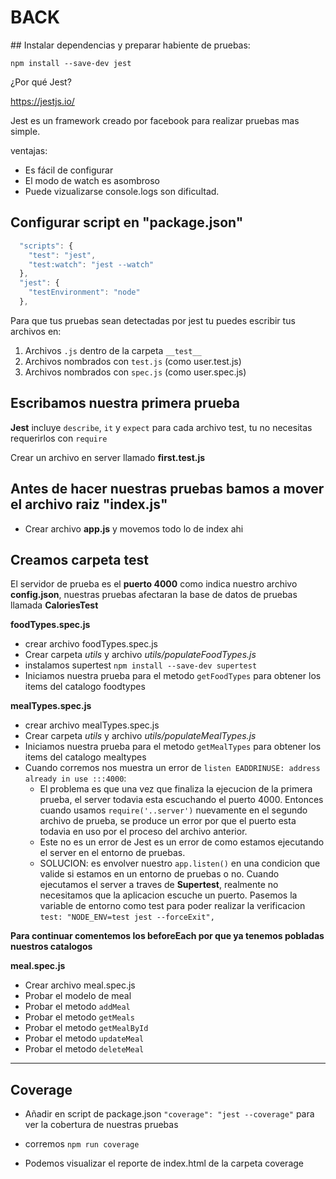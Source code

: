 # BACK

## Instalar dependencias y preparar habiente de pruebas:

`npm install --save-dev jest`

¿Por qué Jest?

https://jestjs.io/

Jest es un framework creado por facebook para realizar pruebas mas simple.

ventajas:
  * Es fácil de configurar
  * El modo de watch es asombroso
  * Puede vizualizarse console.logs son dificultad.

## Configurar script en "package.json"

```javascript
  "scripts": {
    "test": "jest",
    "test:watch": "jest --watch"
  },
  "jest": {
    "testEnvironment": "node"
  },
```

Para que tus pruebas sean detectadas por jest tu puedes escribir tus archivos en:

1. Archivos `.js` dentro de la carpeta `__test__`
2. Archivos nombrados con `test.js` (como user.test.js)
3. Archivos nombrados con `spec.js` (como user.spec.js)

## Escribamos nuestra primera prueba

**Jest** incluye `describe`, `it` y `expect` para cada archivo test, tu no necesitas requerirlos con `require`

Crear un archivo en server llamado **first.test.js**

## Antes de hacer nuestras pruebas bamos a mover el archivo raiz "index.js"

* Crear archivo **app.js** y movemos todo lo de index ahi

## Creamos carpeta __test__

El servidor de prueba es el **puerto 4000** como indica nuestro archivo **config.json**, nuestras pruebas afectaran la base de datos de pruebas llamada **CaloriesTest**

**foodTypes.spec.js**
  * crear archivo foodTypes.spec.js
  * Crear carpeta *utils* y archivo *utils/populateFoodTypes.js*
  * instalamos supertest `npm install --save-dev supertest`
  * Iniciamos nuestra prueba para el metodo `getFoodTypes` para obtener los items del catalogo foodtypes

**mealTypes.spec.js**
 * crear archivo mealTypes.spec.js
  * Crear carpeta *utils* y archivo *utils/populateMealTypes.js*
  * Iniciamos nuestra prueba para el metodo `getMealTypes` para obtener los items del catalogo mealtypes
  * Cuando corremos nos muestra un error de `listen EADDRINUSE: address already in use :::4000`:
    * El problema es que una vez que finaliza la ejecucion de la primera prueba, el server todavia esta escuchando el  puerto 4000. Entonces cuando usamos `require('..server')` nuevamente en el segundo archivo de prueba, se produce un error por que el puerto esta todavia en uso por el proceso del archivo anterior.
    * Este no es un error de Jest es un error de como estamos ejecutando el server en el entorno de pruebas.
    * SOLUCION: es envolver nuestro `app.listen()` en una condicion que valide si estamos en un entorno de pruebas o no. Cuando ejecutamos el server a traves de **Supertest**, realmente no necesitamos que la aplicacion escuche un puerto. Pasemos la variable de entorno como test para poder realizar la verificacion `test: "NODE_ENV=test jest --forceExit",`

**Para continuar comentemos los beforeEach por que ya tenemos pobladas nuestros catalogos**

**meal.spec.js**
* Crear archivo meal.spec.js
* Probar el modelo de meal
* Probar el metodo `addMeal`
* Probar el metodo `getMeals`
* Probar el metodo `getMealById`
* Probar el metodo `updateMeal`
* Probar el metodo `deleteMeal`

---

## Coverage

* Añadir en script de package.json `"coverage": "jest --coverage"` para ver la cobertura de nuestras pruebas

* corremos `npm run coverage`

* Podemos visualizar el reporte de index.html de la carpeta coverage